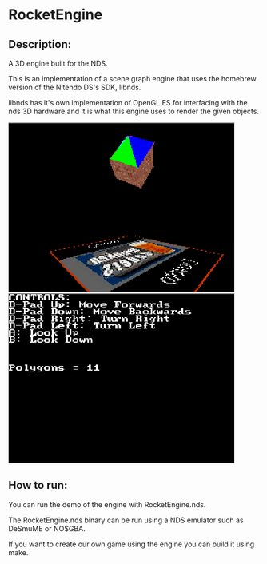# RocketEngine

## Description:

A 3D engine built for the NDS.

This is an implementation of a scene graph engine that uses the homebrew version of the Nitendo DS's SDK, libnds.

libnds has it's own implementation of OpenGL ES for interfacing with the nds 3D hardware and it is what this engine uses to render the given objects.

![Image of Demo](screenshots/Demo2.PNG)


## How to run:

You can run the demo of the engine with RocketEngine.nds.

The RocketEngine.nds binary can be run using a NDS emulator such as DeSmuME or NO$GBA.

If you want to create our own game using the engine you can build it using make.
